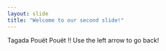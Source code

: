 ```yaml
---
layout: slide
title: "Welcome to our second slide!"
---
```

Tagada Pouët Pouët !!
Use the left arrow to go back!
